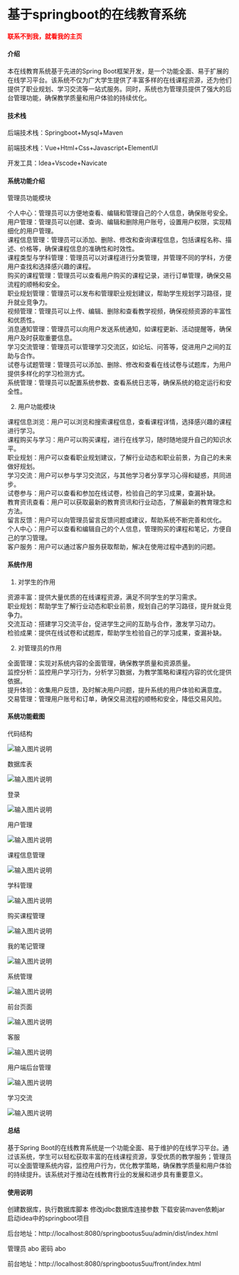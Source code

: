 # 基于springboot的在线教育系统

<h4 style='color:red'>联系不到我，就看我的主页 </h4> 
 
#### 介绍

本在线教育系统基于先进的Spring Boot框架开发，是一个功能全面、易于扩展的在线学习平台。该系统不仅为广大学生提供了丰富多样的在线课程资源，还为他们提供了职业规划、学习交流等一站式服务。同时，系统也为管理员提供了强大的后台管理功能，确保教学质量和用户体验的持续优化。

#### 技术栈

后端技术栈：Springboot+Mysql+Maven

前端技术栈：Vue+Html+Css+Javascript+ElementUI

开发工具：Idea+Vscode+Navicate

#### 系统功能介绍  
管理员功能模块

个人中心：管理员可以方便地查看、编辑和管理自己的个人信息，确保账号安全。  
用户管理：管理员可以创建、查询、编辑和删除用户账号，设置用户权限，实现精细化的用户管理。  
课程信息管理：管理员可以添加、删除、修改和查询课程信息，包括课程名称、描述、价格等，确保课程信息的准确性和时效性。  
课程类型与学科管理：管理员可以对课程进行分类管理，并管理不同的学科，方便用户查找和选择感兴趣的课程。  
购买的课程管理：管理员可以查看用户购买的课程记录，进行订单管理，确保交易流程的顺畅和安全。  
职业规划管理：管理员可以发布和管理职业规划建议，帮助学生规划学习路径，提升就业竞争力。  
视频管理：管理员可以上传、编辑、删除和查看教学视频，确保视频资源的丰富性和优质性。  
消息通知管理：管理员可以向用户发送系统通知，如课程更新、活动提醒等，确保用户及时获取重要信息。  
学习交流管理：管理员可以管理学习交流区，如论坛、问答等，促进用户之间的互助与合作。  
试卷与试题管理：管理员可以添加、删除、修改和查看在线试卷与试题库，为用户提供多样化的学习检测方式。  
系统管理：管理员可以配置系统参数、查看系统日志等，确保系统的稳定运行和安全性。  

2. 用户功能模块

课程信息浏览：用户可以浏览和搜索课程信息，查看课程详情，选择感兴趣的课程进行学习。  
课程购买与学习：用户可以购买课程，进行在线学习，随时随地提升自己的知识水平。  
职业规划：用户可以查看职业规划建议，了解行业动态和职业前景，为自己的未来做好规划。  
学习交流：用户可以参与学习交流区，与其他学习者分享学习心得和疑惑，共同进步。  
试卷参与：用户可以查看和参加在线试卷，检验自己的学习成果，查漏补缺。  
教育资讯查看：用户可以获取最新的教育资讯和行业动态，了解最新的教育理念和方法。  
留言反馈：用户可以向管理员留言反馈问题或建议，帮助系统不断完善和优化。  
个人中心：用户可以查看和编辑自己的个人信息，管理购买的课程和笔记，方便自己的学习管理。  
客户服务：用户可以通过客户服务获取帮助，解决在使用过程中遇到的问题。  

#### 系统作用

1. 对学生的作用

资源丰富：提供大量优质的在线课程资源，满足不同学生的学习需求。  
职业规划：帮助学生了解行业动态和职业前景，规划自己的学习路径，提升就业竞争力。  
交流互动：搭建学习交流平台，促进学生之间的互助与合作，激发学习动力。  
检验成果：提供在线试卷和试题库，帮助学生检验自己的学习成果，查漏补缺。  

2. 对管理员的作用  

全面管理：实现对系统内容的全面管理，确保教学质量和资源质量。  
监控分析：监控用户学习行为，分析学习数据，为教学策略和课程内容的优化提供依据。  
提升体验：收集用户反馈，及时解决用户问题，提升系统的用户体验和满意度。  
交易管理：管理用户账号和订单，确保交易流程的顺畅和安全，降低交易风险。  

#### 系统功能截图

代码结构

![输入图片说明](images/fe708ff4c7498746015d2d33062290d.png)

数据库表

![输入图片说明](images/8bfbc92de7f02ef596516363b01b8a4.png)

登录

![输入图片说明](images/fcdcccf61e5da3d6906d29f48799b06.png)

用户管理

![输入图片说明](images/5e1f3bac6525de25a9bed8955b1ecc4.png)

课程信息管理

![输入图片说明](images/e451a3404430c8d383d6b9a5b556879.png)

学科管理

![输入图片说明](images/43451276d3ac0725d1f19e04c4f492d.png)

购买课程管理

![输入图片说明](images/7c368bf06493da48e591f605742d2ab.png)

我的笔记管理

![输入图片说明](images/c47ff4839d5149157fdf7ef236c0a02.png)

系统管理

![输入图片说明](images/cbce72fba0753e9329e14572a57fe65.png)

前台页面

![输入图片说明](images/18ccbd2e52f297362772bfcd21d38cd.png)

客服

![输入图片说明](images/82dced05b0f6e9c8c5eb140b6b011ac.png)

用户端后台管理

![输入图片说明](images/006497b8da0cd2d9ee65ac3152ffd77.png)

学习交流

![输入图片说明](images/cda762de8f13363a07afca92aef1a2b.png)

#### 总结

基于Spring Boot的在线教育系统是一个功能全面、易于维护的在线学习平台。通过该系统，学生可以轻松获取丰富的在线课程资源，享受优质的教学服务；管理员可以全面管理系统内容，监控用户行为，优化教学策略，确保教学质量和用户体验的持续提升。该系统对于推动在线教育行业的发展和进步具有重要意义。

#### 使用说明

创建数据库，执行数据库脚本 修改jdbc数据库连接参数 下载安装maven依赖jar 启动idea中的springboot项目

后台地址：http://localhost:8080/springbootus5uu/admin/dist/index.html

管理员  abo 密码 abo

前台地址：http://localhost:8080/springbootus5uu/front/index.html

